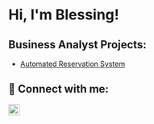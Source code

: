 <h1>Hi, I'm Blessing! </h1/>

<h2> Business Analyst Projects:</h2>

- [Automated Reservation System](https://github.com/blessingautomatedreservation/)

<h2> 🤳 Connect with me:</h2>


[<img align="left" alt="obidikeblessing | LinkedIn" width="22px" src="https://cdn.jsdelivr.net/npm/simple-icons@v3/icons/linkedin.svg" />][linkedin]



[linkedin]: https://linkedin.com/in/obidikeblessing

<!--
**** is a ✨ _special_ ✨ repository because its `README.md` (this file) appears on your GitHub profile.

Here are some ideas to get you started:

- 🔭 I’m currently working on ...
- 🌱 I’m currently learning ...
- 👯 I’m looking to collaborate on ...
- 🤔 I’m looking for help with ...
- 💬 Ask me about ...
- 📫 How to reach me: ...
- 😄 Pronouns: ...
- ⚡ Fun fact: ...
-->
